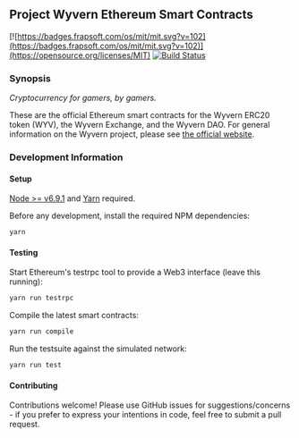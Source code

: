 ## Project Wyvern Ethereum Smart Contracts

[![https://badges.frapsoft.com/os/mit/mit.svg?v=102](https://badges.frapsoft.com/os/mit/mit.svg?v=102)](https://opensource.org/licenses/MIT) [![Build Status](https://travis-ci.org/protinam/wyvern-ethereum.svg?branch=master)](https://travis-ci.org/protinam/wyvern-ethereum)

### Synopsis

*Cryptocurrency for gamers, by gamers.*

These are the official Ethereum smart contracts for the Wyvern ERC20 token (WYV), the Wyvern Exchange, and the Wyvern DAO. For general information on the Wyvern project, please see [the official website](https://projectwyvern.com).

### Development Information

#### Setup

[Node >= v6.9.1](https://nodejs.org/en/) and [Yarn](https://yarnpkg.com/en/) required.

Before any development, install the required NPM dependencies:

```bash
yarn
```

#### Testing

Start Ethereum's testrpc tool to provide a Web3 interface (leave this running):

```bash
yarn run testrpc
```

Compile the latest smart contracts:

```bash
yarn run compile
```

Run the testsuite against the simulated network:

```bash
yarn run test
```

#### Contributing

Contributions welcome! Please use GitHub issues for suggestions/concerns - if you prefer to express your intentions in code, feel free to submit a pull request.
